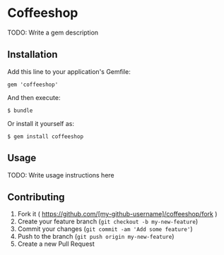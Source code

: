 # Coffeeshop

TODO: Write a gem description

## Installation

Add this line to your application's Gemfile:

    gem 'coffeeshop'

And then execute:

    $ bundle

Or install it yourself as:

    $ gem install coffeeshop

## Usage

TODO: Write usage instructions here

## Contributing

1. Fork it ( https://github.com/[my-github-username]/coffeeshop/fork )
2. Create your feature branch (`git checkout -b my-new-feature`)
3. Commit your changes (`git commit -am 'Add some feature'`)
4. Push to the branch (`git push origin my-new-feature`)
5. Create a new Pull Request
